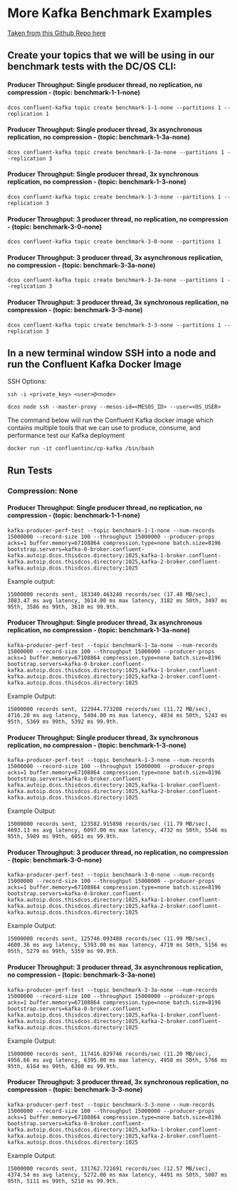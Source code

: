# More Kafka Benchmark Examples
[Taken from this Github Repo here](https://gist.github.com/dongjinleekr/d24e3d0c7f92ac0f80c87218f1f5a02b)


## Create your topics that we will be using in our benchmark tests with the DC/OS CLI:

#### Producer Throughput: Single producer thread, no replication, no compression - (topic: benchmark-1-1-none)
```
dcos confluent-kafka topic create benchmark-1-1-none --partitions 1 --replication 1
```

#### Producer Throughput: Single producer thread, 3x asynchronous replication, no compression - (topic: benchmark-1-3a-none)
```
dcos confluent-kafka topic create benchmark-1-3a-none --partitions 1 --replication 3
```

#### Producer Throughput: Single producer thread, 3x synchronous replication, no compression - (topic: benchmark-1-3-none)
```
dcos confluent-kafka topic create benchmark-1-3-none --partitions 1 --replication 3
```

#### Producer Throughput: 3 producer thread, no replication, no compression - (topic: benchmark-3-0-none)
```
dcos confluent-kafka topic create benchmark-3-0-none --partitions 1
```

#### Producer Throughput: 3 producer thread, 3x asynchronous replication, no compression - (topic: benchmark-3-3a-none)
```
dcos confluent-kafka topic create benchmark-3-3a-none --partitions 1 --replication 3
```

#### Producer Throughput: 3 producer thread, 3x synchronous replication, no compression - (topic: benchmark-3-3-none)
```
dcos confluent-kafka topic create benchmark-3-3-none --partitions 1 --replication 3
```

## In a new terminal window SSH into a node and run the Confluent Kafka Docker Image

SSH Options:
```
ssh -i <private_key> <user>@<node>

dcos node ssh --master-proxy --mesos-id=<MESOS_ID> --user=<OS_USER>
```

The command below will run the Confluent Kafka docker image which contains multiple tools that we can use to produce, consume, and performance test our Kafka deployment
```
docker run -it confluentinc/cp-kafka /bin/bash
```

## Run Tests

### Compression: None

#### Producer Throughput: Single producer thread, no replication, no compression - (topic: benchmark-1-1-none) 
```
kafka-producer-perf-test --topic benchmark-1-1-none --num-records 15000000 --record-size 100 --throughput 15000000 --producer-props acks=1 buffer.memory=67108864 compression.type=none batch.size=8196 bootstrap.servers=kafka-0-broker.confluent-kafka.autoip.dcos.thisdcos.directory:1025,kafka-1-broker.confluent-kafka.autoip.dcos.thisdcos.directory:1025,kafka-2-broker.confluent-kafka.autoip.dcos.thisdcos.directory:1025
```

Example output:
```
15000000 records sent, 183340.463240 records/sec (17.48 MB/sec), 3083.47 ms avg latency, 3614.00 ms max latency, 3182 ms 50th, 3497 ms 95th, 3586 ms 99th, 3610 ms 99.9th.
```

#### Producer Throughput: Single producer thread, 3x asynchronous replication, no compression - (topic: benchmark-1-3a-none)
```
kafka-producer-perf-test --topic benchmark-1-3a-none --num-records 15000000 --record-size 100 --throughput 15000000 --producer-props acks=1 buffer.memory=67108864 compression.type=none batch.size=8196 bootstrap.servers=kafka-0-broker.confluent-kafka.autoip.dcos.thisdcos.directory:1025,kafka-1-broker.confluent-kafka.autoip.dcos.thisdcos.directory:1025,kafka-2-broker.confluent-kafka.autoip.dcos.thisdcos.directory:1025
```

Example Output:
```
15000000 records sent, 122944.773208 records/sec (11.72 MB/sec), 4716.28 ms avg latency, 5404.00 ms max latency, 4834 ms 50th, 5243 ms 95th, 5369 ms 99th, 5392 ms 99.9th.
```

#### Producer Throughput: Single producer thread, 3x synchronous replication, no compression - (topic: benchmark-1-3-none)
```
kafka-producer-perf-test --topic benchmark-1-3-none --num-records 15000000 --record-size 100 --throughput 15000000 --producer-props acks=1 buffer.memory=67108864 compression.type=none batch.size=8196 bootstrap.servers=kafka-0-broker.confluent-kafka.autoip.dcos.thisdcos.directory:1025,kafka-1-broker.confluent-kafka.autoip.dcos.thisdcos.directory:1025,kafka-2-broker.confluent-kafka.autoip.dcos.thisdcos.directory:1025
```

Example Output:
```
15000000 records sent, 123582.915898 records/sec (11.79 MB/sec), 4693.13 ms avg latency, 6097.00 ms max latency, 4732 ms 50th, 5546 ms 95th, 5989 ms 99th, 6051 ms 99.9th.
```

#### Producer Throughput: 3 producer thread, no replication, no compression - (topic: benchmark-3-0-none)
```
kafka-producer-perf-test --topic benchmark-3-0-none --num-records 15000000 --record-size 100 --throughput 15000000 --producer-props acks=1 buffer.memory=67108864 compression.type=none batch.size=8196 bootstrap.servers=kafka-0-broker.confluent-kafka.autoip.dcos.thisdcos.directory:1025,kafka-1-broker.confluent-kafka.autoip.dcos.thisdcos.directory:1025,kafka-2-broker.confluent-kafka.autoip.dcos.thisdcos.directory:1025
```

Example Output:
```
15000000 records sent, 125746.093488 records/sec (11.99 MB/sec), 4600.36 ms avg latency, 5393.00 ms max latency, 4719 ms 50th, 5156 ms 95th, 5279 ms 99th, 5359 ms 99.9th.
```

#### Producer Throughput: 3 producer thread, 3x asynchronous replication, no compression - (topic: benchmark-3-3a-none)
```
kafka-producer-perf-test --topic benchmark-3-3a-none --num-records 15000000 --record-size 100 --throughput 15000000 --producer-props acks=1 buffer.memory=67108864 compression.type=none batch.size=8196 bootstrap.servers=kafka-0-broker.confluent-kafka.autoip.dcos.thisdcos.directory:1025,kafka-1-broker.confluent-kafka.autoip.dcos.thisdcos.directory:1025,kafka-2-broker.confluent-kafka.autoip.dcos.thisdcos.directory:1025
```

Example Output:
```
15000000 records sent, 117416.829746 records/sec (11.20 MB/sec), 4956.66 ms avg latency, 6395.00 ms max latency, 4958 ms 50th, 5766 ms 95th, 6164 ms 99th, 6300 ms 99.9th.
```

#### Producer Throughput: 3 producer thread, 3x synchronous replication, no compression - (topic: benchmark-3-3-none)
```
kafka-producer-perf-test --topic benchmark-3-3-none --num-records 15000000 --record-size 100 --throughput 15000000 --producer-props acks=1 buffer.memory=67108864 compression.type=none batch.size=8196 bootstrap.servers=kafka-0-broker.confluent-kafka.autoip.dcos.thisdcos.directory:1025,kafka-1-broker.confluent-kafka.autoip.dcos.thisdcos.directory:1025,kafka-2-broker.confluent-kafka.autoip.dcos.thisdcos.directory:1025
```

Example Output:
```
15000000 records sent, 131762.721691 records/sec (12.57 MB/sec), 4374.54 ms avg latency, 5272.00 ms max latency, 4491 ms 50th, 5007 ms 95th, 5111 ms 99th, 5210 ms 99.9th.
```
